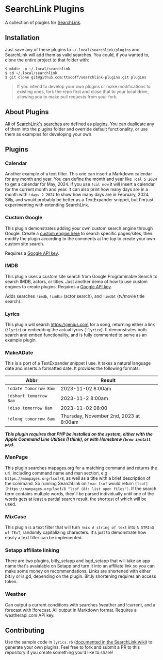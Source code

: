 # SearchLink Plugins


A collection of plugins for [SearchLink](https://brettterpstra.com/projects/searchlink/ "SearchLink").

## Installation

Just save any of these plugins to `~/.local/searchlink/plugins` and SearchLink will add them as valid searches. You could, if you wanted to, clone the entire project to that folder with:

```
$ mkdir -p ~/.local/searchlink
$ cd ~/.local/searchlink
$ git clone git@github.com:ttscoff/searchlink-plugins.git plugins
```

> If you intend to develop your own plugins or make modifications to existing ones, fork the repo first and close that to your local drive, allowing you to make pull requests from your fork.

## About Plugins

All of [SearchLink's searches](https://github.com/ttscoff/searchlink/tree/main/lib/searchlink/searches) are defined as [plugins](https://github.com/ttscoff/searchlink/wiki/Plugins). You can duplicate any of them into the plugins folder and override default functionality, or use them as examples for developing your own.

## Plugins

### Calendar

Another example of a text filter. This one can insert a Markdown calendar for any month and year. You can define the month and year like `!cal 5 2024` to get a calendar for May, 2024. If you use `!cal now` it will insert a calendar for the current month and year. It can also print how many days are in a month with `!days 2 2024` to show how many days are in February, 2024. Silly, and would probably be better as a TextExpander snippet, but I'm just experimenting with extending SearchLink.

### Custom Google

This plugin demonstrates adding your own custom search engine through Google. Create a [custom engine here](https://programmablesearchengine.google.com/controlpanel/all) to search specific pages/sites, then modify the plugin according to the comments at the top to create your own custom site search.

Requires a [Google API key](https://github.com/ttscoff/searchlink/wiki/Using-Google-Search).

### IMDB

This plugin uses a custom site search from Google Programmable Search to search IMDB, actors, or titles. Just another demo of how to use custom engines to create plugins. Requires a [Google API key](https://github.com/ttscoff/searchlink/wiki/Using-Google-Search).

Adds searches `!imdb`, `!imdba` (actor search), and `!imdbt` (tv/movie title search).

### Lyrics

This plugin will search <https://genius.com> for a song, returning either a link (`!lyric`) or embedding the actual lyrics (`!lyrice`). It demonstrates both search and embed functionality, and is fully commented to serve as an example plugin.

### MakeADate

This is a port of a TextExpander snippet I use. It takes a natural language date and inserts a formatted date. It provides the following formats:

| Abbr | Result |
|------|--------|
| `!ddate tomorrow 8am` | 2023-11-02 8:00am |
| `!dshort tomorrow 8am`| 2023-11-2 8:00am |
| `!diso tomorrow 8am` | 2023-11-02 08:00 |
| `!dlong tomorrow 8am` | Thursday, November 2nd, 2023 at 8:00am|

***This plugin requires that PHP be installed on the system, either with the Apple Command Line Utilties (I think), or with Homebrew (`brew install php`).***

### ManPage

This plugin searches mapages.org for a matching command and returns the url, including command name and man section, e.g. `https://manpages.org/lsof/8`, as well as a title with a brief description of the command. So running SearchLink on `!man lsof` would return `[lsof](https://manpages.org/lsof/8 "lsof (8): list open files")`. If the search term contains multiple words, they'll be parsed individually until one of the words gets at least a partial search result, the shortest of which will be used.

### MixCase

This plugin is a text filter that will turn `!mix A string of text` into `A STRInG of TExT`, randomly capitalizing characters. It's just to demonstrate how easily a text filter can be implemented.

### Setapp affiliate linking

There are two plugins, bitly_setapp and isgd_setapp that will take an app name that's avaialable on Setapp and turn it into an affiliate link so you can make some money on recommendations. Links are shortened with either bit.ly or is.gd, depending on the plugin. Bit.ly shortening requires an access token.

### Weather

Can output a current conditions with searches !weather and !current, and a forecast with !forecast. All output in Markdown format. Requires a weatherapi.com API key.

## Contributing

Use the sample code in `lyrics.rb` ([documented in the SearchLink wiki](https://github.com/ttscoff/searchlink/wiki/Plugins)) to generate your own plugins. Feel free to fork and submit a PR to this repository if you create something you'd like to share!
